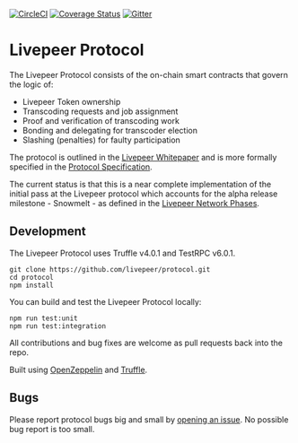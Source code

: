 [![CircleCI](https://img.shields.io/circleci/project/github/RedSparr0w/node-csgo-parser.svg)](https://circleci.com/gh/livepeer/protocol/tree/master)
[![Coverage Status](https://coveralls.io/repos/github/livepeer/protocol/badge.svg)](https://coveralls.io/github/livepeer/protocol)
[![Gitter](https://img.shields.io/gitter/room/nwjs/nw.js.svg)](https://gitter.im/livepeer/Lobby)

# Livepeer Protocol

The Livepeer Protocol consists of the on-chain smart contracts that govern the logic of:

* Livepeer Token ownership
* Transcoding requests and job assignment
* Proof and verification of transcoding work
* Bonding and delegating for transcoder election
* Slashing (penalties) for faulty participation

The protocol is outlined in the
[Livepeer Whitepaper](http://github.com/livepeer/wiki/blob/master/WHITEPAPER.md)
and is more formally specified in the [Protocol Specification](https://github.com/livepeer/wiki/blob/master/spec/tributary-and-snowmelt/SPEC.md).

The current status is that this is a near complete implementation of the
initial pass at the Livepeer protocol which accounts for the alpha
release milestone - Snowmelt - as defined in the [Livepeer Network Phases](https://medium.com/livepeer-blog/livepeer-network-phases-b196ab42264b).

## Development

The Livepeer Protocol uses Truffle v4.0.1 and TestRPC v6.0.1.

```
git clone https://github.com/livepeer/protocol.git
cd protocol
npm install
```

You can build and test the Livepeer Protocol locally:

```
npm run test:unit
npm run test:integration
```

All contributions and bug fixes are welcome as pull requests back into the repo.

Built using [OpenZeppelin](https://github.com/OpenZeppelin/zeppelin-solidity) and [Truffle](https://www.trufflesuite.com/docs/truffle/overview).

## Bugs

Please report protocol bugs big and small by [opening an issue](https://github.com/livepeer/protocol/issues/new). No possible bug report is too small.
